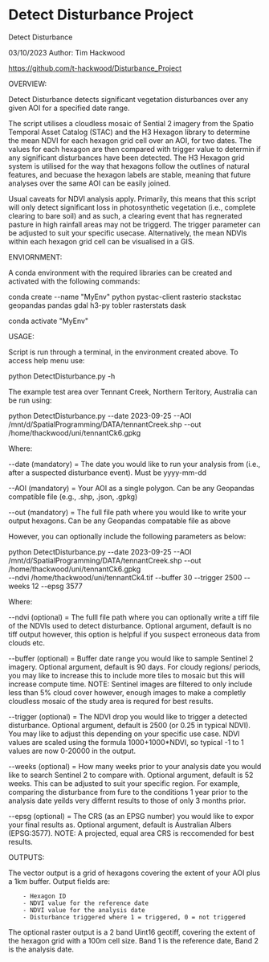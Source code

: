 # Detect Disturbance Project

Detect Disturbance

03/10/2023
Author: Tim Hackwood

https://github.com/t-hackwood/Disturbance_Project

OVERVIEW:

Detect Disturbance detects significant vegetation disturbances over any given AOI for a specified date range. 

The script utilises a cloudless mosaic of Sential 2 imagery from the Spatio Temporal Asset Catalog (STAC) and the H3 Hexagon library 
to determine the mean NDVI for each hexagon grid cell over an AOI, for two dates. The values for each hexagon are then compared
with trigger value to determin if any significant disturbances have been detected. The H3 Hexagon grid system is utilised for
the way that hexagons follow the outlines of natural features, and becuase the hexagon labels are stable, meaning that future 
analyses over the same AOI can be easily joined. 

Usual caveats for NDVI analysis apply. Primarily, this means that this script will only detect significant loss in photosynthetic
vegetation (i.e., complete clearing to bare soil) and as such, a clearing event that has regnerated pasture in high rainfall areas
may not be triggerd. The trigger parameter can be adjusted to suit your specific usecase. Alternatively, the mean NDVIs within each 
hexagon grid cell can be visualised in a GIS.

ENVIORNMENT: 

A conda environment with the required libraries can be created and activated with the following commands:

conda create --name "MyEnv" python pystac-client rasterio stackstac geopandas pandas gdal h3-py tobler rasterstats dask

conda activate "MyEnv"

USAGE:

Script is run through a terminal, in the environment created above. To access help menu use: 

python DetectDisturbance.py -h

The example test area over Tennant Creek, Northern Teritory, Australia can be run using:

python DetectDisturbance.py --date 2023-09-25 --AOI /mnt/d/SpatialProgramming/DATA/tennantCreek.shp  --out /home/thackwood/uni/tennantCk6.gpkg

Where:

--date (mandatory) = 	The date you would like to run your analysis from (i.e., after a suspected disturbance event). Must be yyyy-mm-dd

--AOI (mandatory) = 	Your AOI as a single polygon. Can be any Geopandas compatible file (e.g., .shp, .json, .gpkg)

--out (mandatory) = 	The full file path where you would like to write your output hexagons. Can be any Geopandas compatable file as above

However, you can optionally include the following parameters as below:  

python DetectDisturbance.py --date 2023-09-25 --AOI /mnt/d/SpatialProgramming/DATA/tennantCreek.shp  --out /home/thackwood/uni/tennantCk6.gpkg  
--ndvi /home/thackwood/uni/tennantCk4.tif --buffer 30 --trigger 2500 --weeks 12 --epsg 3577

Where:

--ndvi (optional) = 	The fulll file path where you can optionally write a tiff file of the NDVIs used to detect disturbance. Optional argument,
			default is no tiff output however, this option is helpful if you suspect erroneous data from clouds etc.
					
--buffer (optional) = 	Buffer date range you would like to sample Sentinel 2 imagery. Optional argument, default is 90 days. For cloudy regions/
			periods, you may like to increase this to include more tiles to mosaic but this will increase compute time. NOTE: Sentinel
			images are filtered to only include less than 5% cloud cover however, enough images to make a completly cloudless mosaic
			of the study area is requred for best results. 
					  
--trigger (optional) =	The NDVI drop you would like to trigger a detected disturbance. Optional argument, default is 2500 (or 0.25 in typical NDVI).
			You may like to adjust this depending on your specific use case. NDVI values are scaled using the formula 1000+1000*NDVI, so
			typical -1 to 1 values are now 0-20000 in the output. 

--weeks (optional) =	How many weeks prior to your analysis date you would like to search Sentinel 2 to compare with. Optional argument, default is
			52 weeks. This can be adjusted to suit your specific region. For example, comparing the disturbance from fure to the 
			conditions 1 year prior to the analysis date yeilds very differnt results to those of only 3 months prior.

--epsg (optional) = 	The CRS (as an EPSG number) you would like to expor your final results as. Optional argument, default is Australian Albers
			(EPSG:3577). NOTE: A projected, equal area CRS is reccomended for best results.
						
OUTPUTS:

The vector output is a grid of hexagons covering the extent of your AOI plus a 1km buffer. Output fields are:

		- Hexagon ID
		- NDVI value for the reference date
		- NDVI value for the analysis date
		- Disturbance triggered where 1 = triggered, 0 = not triggered

The optional raster output is a 2 band Uint16 geotiff, covering the extent of the hexagon grid with a 100m cell size. Band 1 is the reference date, Band
2 is the analysis date. 
